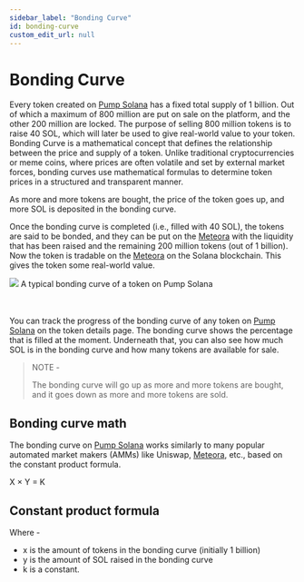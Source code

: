 ```yaml
---
sidebar_label: "Bonding Curve"
id: bonding-curve
custom_edit_url: null
---
```


# Bonding Curve

Every token created on [Pump Solana](https://solana-launchpad-opal.vercel.app/) has a fixed total supply of 1 billion. Out of which a maximum of 800 million are put on sale on the platform, and the other 200 million are locked. The purpose of selling 800 million tokens is to raise 40 SOL, which will later be used to give real-world value to your token.
Bonding Curve is a mathematical concept that defines the relationship between the price and supply of a token. Unlike traditional cryptocurrencies or meme coins, where prices are often volatile and set by external market forces, bonding curves use mathematical formulas to determine token prices in a structured and transparent manner.

As more and more tokens are bought, the price of the token goes up, and more SOL is deposited in the bonding curve.

Once the bonding curve is completed (i.e., filled with 40 SOL), the tokens are said to be bonded, and they can be put on the [Meteora](https://www.meteora.ag/) with the liquidity that has been raised and the remaining 200 million tokens (out of 1 billion). Now the token is tradable on the [Meteora](https://www.meteora.ag/) on the Solana blockchain. This gives the token some real-world value.

<div className="flex flex-col items-center">
    <img src="/img/bonding-curve.png"/>
    <span className="font-bold text-[rgb(192,192,192)]">A typical bonding curve of a token on Pump Solana</span>
</div>
<br></br>

You can track the progress of the bonding curve of any token on [Pump Solana](https://solana-launchpad-opal.vercel.app/) on the token details page. The bonding curve shows the percentage that is filled at the moment. Underneath that, you can also see how much SOL is in the bonding curve and how many tokens are available for sale.

> NOTE -
>
> The bonding curve will go up as more and more tokens are bought, and it goes down as more and more tokens are sold.

## Bonding curve math

The bonding curve on [Pump Solana](https://solana-launchpad-opal.vercel.app/) works similarly to many popular automated market makers (AMMs) like Uniswap, [Meteora](https://www.meteora.ag/), etc., based on the constant product formula.

<div className="h-full w-full cursor-pointer rounded-[.25rem] flex items-center justify-center text-2xl italic font-bold font-sans text-[#FF70D9]">
X × Y = K
</div>

## Constant product formula

Where -

- x is the amount of tokens in the bonding curve (initially 1 billion)
- y is the amount of SOL raised in the bonding curve
- k is a constant.
